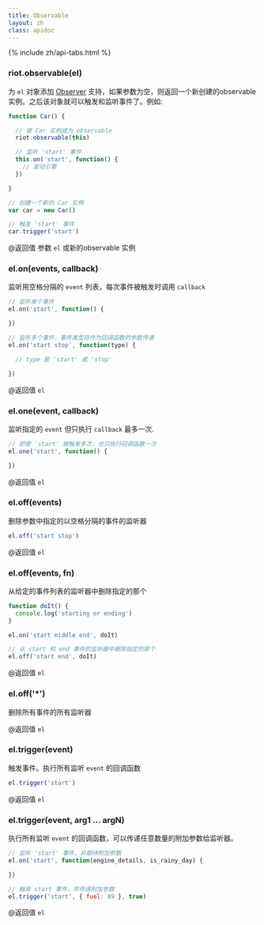 ```yaml
---
title: Observable
layout: zh
class: apidoc
---
```


{% include zh/api-tabs.html %}


### <a name="constructor"></a> riot.observable(el)

为 `el` 对象添加 [Observer](http://en.wikipedia.org/wiki/Observer_pattern) 支持，如果参数为空，则返回一个新创建的observable实例。之后该对象就可以触发和监听事件了。例如:

``` js
function Car() {

  // 使 Car 实例成为 observable
  riot.observable(this)

  // 监听 'start' 事件
  this.on('start', function() {
    // 发动引擎
  })

}

// 创建一个新的 Car 实例
var car = new Car()

// 触发 'start' 事件
car.trigger('start')
```

@返回值 参数 `el` 或新的observable 实例


### <a name="on"></a> el.on(events, callback)

监听用空格分隔的 `event` 列表，每次事件被触发时调用 `callback`

``` js
// 监听单个事件
el.on('start', function() {

})

// 监听多个事件，事件类型将作为回调函数的参数传递
el.on('start stop', function(type) {

  // type 是 'start' 或 'stop'

})
```

@返回值 `el`

### <a name="one"></a> el.one(event, callback)

监听指定的 `event` 但只执行 `callback` 最多一次.

``` js
// 即使 'start' 被触发多次，也只执行回调函数一次
el.one('start', function() {

})
```

@返回值 `el`

### <a name="off"></a> el.off(events)

删除参数中指定的以空格分隔的事件的监听器

``` js
el.off('start stop')
```

@返回值 `el`

### <a name="off-fn"></a> el.off(events, fn)

从给定的事件列表的监听器中删除指定的那个

``` js
function doIt() {
  console.log('starting or ending')
}

el.on('start middle end', doIt)

// 从 start 和 end 事件的监听器中删除指定的那个
el.off('start end', doIt)
```

@返回值 `el`

### <a name="off-all"></a> el.off('*')

删除所有事件的所有监听器

@返回值 `el`


### <a name="trigger"></a> el.trigger(event)

触发事件。执行所有监听 `event` 的回调函数

``` js
el.trigger('start')
```

@返回值 `el`

### <a name="trigger-args"></a> el.trigger(event, arg1 ... argN)

执行所有监听 `event` 的回调函数，可以传递任意数量的附加参数给监听器。

``` js
// 监听 'start' 事件，并期待附加参数
el.on('start', function(engine_details, is_rainy_day) {

})

// 触发 start 事件，并传递附加参数
el.trigger('start', { fuel: 89 }, true)

```

@返回值 `el`
